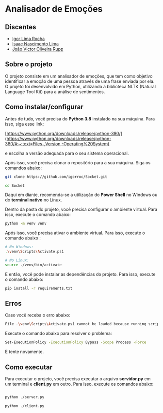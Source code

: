 # Analisador de Emoções

## Discentes

-   [Igor Lima Rocha](https://github.com/igorroc)
-   [Isaac Nascimento Lima](https://github.com/inlima)
-   [João Victor Oliveira Rupp](https://github.com/jvrupp)

## Sobre o projeto

O projeto consiste em um analisador de emoções, que tem como objetivo identificar a emoção de uma pessoa através de uma frase enviada por ela. O projeto foi desenvolvido em Python, utilizando a biblioteca NLTK (Natural Language Tool Kit) para a análise de sentimentos.

## Como instalar/configurar

Antes de tudo, você precisa do **Python 3.8** instalado na sua máquina. Para isso, siga esse link:

[https://www.python.org/downloads/release/python-380/](https://www.python.org/downloads/release/python-380/#:~:text=Files-,Version,-Operating%20System)

e escolha a versão adequada para o seu sistema operacional.

Após isso, você precisa clonar o repositório para a sua máquina. Siga os comandos abaixo:

```bash
git clone https://github.com/igorroc/Socket.git

cd Socket
```

Daqui em diante, recomenda-se a utilização do **Power Shell** no Windows ou do **terminal nativo** no Linux.

Dentro da pasta do projeto, você precisa configurar o ambiente virtual. Para isso, execute o comando abaixo:

```bash
python -m venv venv
```

Após isso, você precisa ativar o ambiente virtual. Para isso, execute o comando abaixo :

```bash
# No Windows:
.\venv\Scripts\Activate.ps1

# No Linux:
source ./venv/bin/activate
```

E então, você pode instalar as dependências do projeto. Para isso, execute o comando abaixo:

```bash
pip install -r requirements.txt
```

## Erros

Caso você receba o erro abaixo:

```bash
File .\venv\Scripts\Activate.ps1 cannot be loaded because running scripts is disabled on this system. For more information, see about_Execution_Policies at https:/go.microsoft.com/fwlink/?LinkID=135170.
```

Execute o comando abaixo para resolver o problema:

```bash
Set-ExecutionPolicy -ExecutionPolicy Bypass -Scope Process -Force
```

E tente novamente.

## Como executar

Para executar o projeto, você precisa executar o arquivo **servidor.py** em um terminal e **client.py** em outro. Para isso, execute os comandos abaixo:

```bash

python ./server.py

python ./client.py

```
